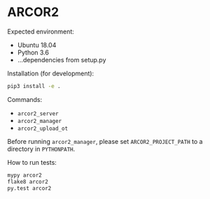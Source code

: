# ARCOR2

Expected environment:
  * Ubuntu 18.04
  * Python 3.6
  * ...dependencies from setup.py
  
Installation (for development):
```bash
pip3 install -e .
```

Commands:
  * ```arcor2_server```
  * ```arcor2_manager```
  * ```arcor2_upload_ot```

Before running ```arcor2_manager```, please set ```ARCOR2_PROJECT_PATH``` to a directory in ```PYTHONPATH```.

How to run tests:
```bash
mypy arcor2
flake8 arcor2
py.test arcor2
```


